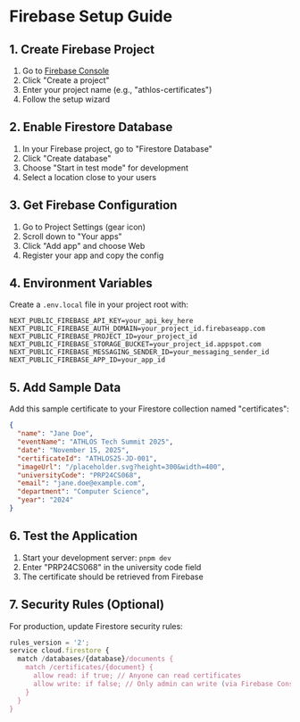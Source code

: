 # Firebase Setup Guide

## 1. Create Firebase Project

1. Go to [Firebase Console](https://console.firebase.google.com/)
2. Click "Create a project"
3. Enter your project name (e.g., "athlos-certificates")
4. Follow the setup wizard

## 2. Enable Firestore Database

1. In your Firebase project, go to "Firestore Database"
2. Click "Create database"
3. Choose "Start in test mode" for development
4. Select a location close to your users

## 3. Get Firebase Configuration

1. Go to Project Settings (gear icon)
2. Scroll down to "Your apps"
3. Click "Add app" and choose Web
4. Register your app and copy the config

## 4. Environment Variables

Create a `.env.local` file in your project root with:

```env
NEXT_PUBLIC_FIREBASE_API_KEY=your_api_key_here
NEXT_PUBLIC_FIREBASE_AUTH_DOMAIN=your_project_id.firebaseapp.com
NEXT_PUBLIC_FIREBASE_PROJECT_ID=your_project_id
NEXT_PUBLIC_FIREBASE_STORAGE_BUCKET=your_project_id.appspot.com
NEXT_PUBLIC_FIREBASE_MESSAGING_SENDER_ID=your_messaging_sender_id
NEXT_PUBLIC_FIREBASE_APP_ID=your_app_id
```

## 5. Add Sample Data

Add this sample certificate to your Firestore collection named "certificates":

```json
{
  "name": "Jane Doe",
  "eventName": "ATHLOS Tech Summit 2025",
  "date": "November 15, 2025",
  "certificateId": "ATHLOS25-JD-001",
  "imageUrl": "/placeholder.svg?height=300&width=400",
  "universityCode": "PRP24CS068",
  "email": "jane.doe@example.com",
  "department": "Computer Science",
  "year": "2024"
}
```

## 6. Test the Application

1. Start your development server: `pnpm dev`
2. Enter "PRP24CS068" in the university code field
3. The certificate should be retrieved from Firebase

## 7. Security Rules (Optional)

For production, update Firestore security rules:

```javascript
rules_version = '2';
service cloud.firestore {
  match /databases/{database}/documents {
    match /certificates/{document} {
      allow read: if true; // Anyone can read certificates
      allow write: if false; // Only admin can write (via Firebase Console)
    }
  }
}
``` 